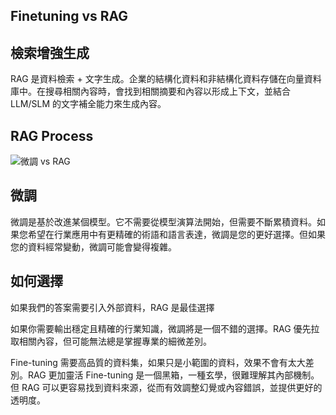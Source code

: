 ﻿## Finetuning vs RAG

## 檢索增強生成

RAG 是資料檢索 + 文字生成。企業的結構化資料和非結構化資料存儲在向量資料庫中。在搜尋相關內容時，會找到相關摘要和內容以形成上下文，並結合 LLM/SLM 的文字補全能力來生成內容。

## RAG Process

![微調 vs RAG](../../imgs/04/00/rag.png)

## 微調


微調是基於改進某個模型。它不需要從模型演算法開始，但需要不斷累積資料。如果您希望在行業應用中有更精確的術語和語言表達，微調是您的更好選擇。但如果您的資料經常變動，微調可能會變得複雜。

## 如何選擇

如果我們的答案需要引入外部資料，RAG 是最佳選擇

如果你需要輸出穩定且精確的行業知識，微調將是一個不錯的選擇。RAG 優先拉取相關內容，但可能無法總是掌握專業的細微差別。

Fine-tuning 需要高品質的資料集，如果只是小範圍的資料，效果不會有太大差別。RAG 更加靈活
Fine-tuning 是一個黑箱，一種玄學，很難理解其內部機制。但 RAG 可以更容易找到資料來源，從而有效調整幻覺或內容錯誤，並提供更好的透明度。

